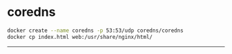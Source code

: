 # coredns

```sh
docker create --name coredns -p 53:53/udp coredns/coredns
docker cp index.html web:/usr/share/nginx/html/
```

---
